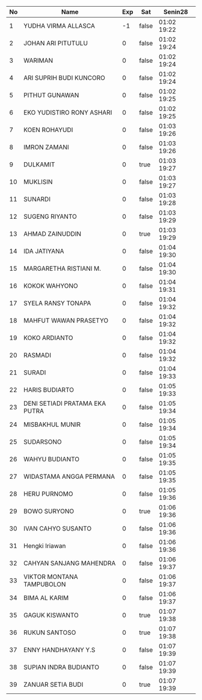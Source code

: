 | No | Name | Exp | Sat | Senin28 |
|-----|-----|-----|-----|-----|
| 1 | YUDHA VIRMA ALLASCA | -1 | false | 01:02 19:22 |
| 2 | JOHAN ARI PITUTULU | 0 | false | 01:02 19:24 |
| 3 | WARIMAN | 0 | false | 01:02 19:24 |
| 4 | ARI SUPRIH BUDI KUNCORO | 0 | false | 01:02 19:24 |
| 5 | PITHUT GUNAWAN | 0 | false | 01:02 19:25 |
| 6 | EKO YUDISTIRO RONY ASHARI | 0 | false | 01:02 19:25 |
| 7 | KOEN ROHAYUDI | 0 | false | 01:03 19:26 |
| 8 | IMRON ZAMANI | 0 | false | 01:03 19:26 |
| 9 | DULKAMIT | 0 | true | 01:03 19:27 |
| 10 | MUKLISIN | 0 | false | 01:03 19:27 |
| 11 | SUNARDI | 0 | false | 01:03 19:28 |
| 12 | SUGENG RIYANTO | 0 | false | 01:03 19:29 |
| 13 | AHMAD ZAINUDDIN | 0 | true | 01:03 19:29 |
| 14 | IDA JATIYANA | 0 | false | 01:04 19:30 |
| 15 | MARGARETHA RISTIANI M. | 0 | false | 01:04 19:30 |
| 16 | KOKOK WAHYONO | 0 | false | 01:04 19:31 |
| 17 | SYELA RANSY TONAPA | 0 | false | 01:04 19:32 |
| 18 | MAHFUT WAWAN PRASETYO | 0 | false | 01:04 19:32 |
| 19 | KOKO ARDIANTO | 0 | false | 01:04 19:32 |
| 20 | RASMADI | 0 | false | 01:04 19:32 |
| 21 | SURADI | 0 | false | 01:04 19:33 |
| 22 | HARIS BUDIARTO | 0 | false | 01:05 19:33 |
| 23 | DENI SETIADI PRATAMA EKA PUTRA | 0 | false | 01:05 19:34 |
| 24 | MISBAKHUL MUNIR | 0 | false | 01:05 19:34 |
| 25 | SUDARSONO | 0 | false | 01:05 19:34 |
| 26 | WAHYU BUDIANTO | 0 | false | 01:05 19:35 |
| 27 | WIDASTAMA ANGGA PERMANA | 0 | false | 01:05 19:35 |
| 28 | HERU PURNOMO | 0 | false | 01:05 19:36 |
| 29 | BOWO SURYONO | 0 | true | 01:06 19:36 |
| 30 | IVAN CAHYO SUSANTO | 0 | false | 01:06 19:36 |
| 31 | Hengki Iriawan | 0 | false | 01:06 19:36 |
| 32 | CAHYAN SANJANG MAHENDRA | 0 | false | 01:06 19:37 |
| 33 | VIKTOR MONTANA TAMPUBOLON | 0 | false | 01:06 19:37 |
| 34 | BIMA AL KARIM | 0 | false | 01:06 19:37 |
| 35 | GAGUK KISWANTO | 0 | true | 01:07 19:38 |
| 36 | RUKUN SANTOSO | 0 | true | 01:07 19:38 |
| 37 | ENNY HANDHAYANY Y.S | 0 | false | 01:07 19:39 |
| 38 | SUPIAN INDRA BUDIANTO | 0 | false | 01:07 19:39 |
| 39 | ZANUAR SETIA BUDI | 0 | true | 01:07 19:39 |
